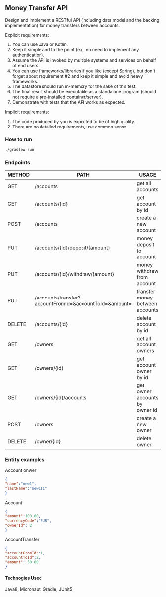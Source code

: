 ## Money Transfer API

Design and implement a RESTful API (including data model and the backing implementation) for
money transfers between accounts.

Explicit requirements:
1. You can use Java or Kotlin.
2. Keep it simple and to the point (e.g. no need to implement any authentication).
3. Assume the API is invoked by multiple systems and services on behalf of end users.
4. You can use frameworks/libraries if you like (except Spring), but don't forget about
requirement #2 and keep it simple and avoid heavy frameworks.
5. The datastore should run in-memory for the sake of this test.
6. The final result should be executable as a standalone program (should not require a
pre-installed container/server).
7. Demonstrate with tests that the API works as expected.

Implicit requirements:
1. The code produced by you is expected to be of high quality.
2. There are no detailed requirements, use common sense.


### How to run
```sh
./gradlew run
```

### Endpoints

| METHOD | PATH | USAGE |
| -----------| ------ | ------ |
| GET | /accounts | get all accounts | 
| GET | /accounts/{id} | get account by id | 
| POST | /accounts | create a new account |
| PUT | /accounts/{id}/deposit/{amount} | money deposit to account | 
| PUT | /accounts/{id}/withdraw/{amount} | money withdraw from account | 
| PUT | /accounts/transfer?accountFromId=&accountToId=&amount= | transfer money between accounts | 
| DELETE | /accounts/{id} | delete account by id | 
| GET | /owners | get all account owners | 
| GET | /owners/{id} | get account owner by id | 
| GET | /owners/{id}/accounts | get owner accounts by owner id | 
| POST | /owners | create a new owner | 
| DELETE | /owner/{id} | delete owner | 

### Entity examples
Account onwer
```json
{
"name":"new1",
"lastName":"new111"
}
```
Account
```json
{
"amount":100.00,
"currencyCode":"EUR",
"ownerId": 2
}
```
AccountTransfer
```json
{
"accountFromId":1,
"accountToId":2,
"amount": 50.00
}
```

#### Technogies Used
Java8, Micronaut, Gradle, JUnit5